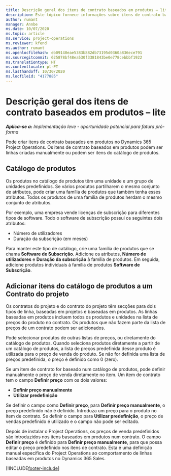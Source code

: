 ```yaml
---
title: Descrição geral dos itens de contrato baseados em produtos – lite
description: Este tópico fornece informações sobre itens de contrato baseados em produtos.
author: rumant
manager: Annbe
ms.date: 10/07/2020
ms.topic: article
ms.service: project-operations
ms.reviewer: kfend
ms.author: rumant
ms.openlocfilehash: eb09140eae5383b882db73195d0360a836ece791
ms.sourcegitcommit: 625878bf48ea530f3381843be0e778cebbbf1922
ms.translationtype: HT
ms.contentlocale: pt-PT
ms.lasthandoff: 10/30/2020
ms.locfileid: "4177885"
---
```

# <a name="product-based-contract-lines-overview---lite"></a>Descrição geral dos itens de contrato baseados em produtos – lite

_**Aplica-se a:** Implementação leve - oportunidade potencial para fatura pró-forma_

Pode criar itens de contrato baseados em produtos no Dynamics 365 Project Operations. Os itens de contrato baseados em produtos podem ser linhas criadas manualmente ou podem ser itens do catálogo de produtos.

## <a name="product-catalog"></a>Catálogo de produtos

Os produtos no catálogo de produtos têm uma unidade e um grupo de unidades predefinidos. Se vários produtos partilharem o mesmo conjunto de atributos, pode criar uma família de produtos que também tenha esses atributos. Todos os produtos de uma família de produtos herdam o mesmo conjunto de atributos.

Por exemplo, uma empresa vende licenças de subscrição para diferentes tipos de software. Todo o software de subscrição possui os seguintes dois atributos:

- Número de utilizadores
- Duração da subscrição (em meses)

Para manter este tipo de catálogo, crie uma família de produtos que se chama **Software de Subscrição**. Adicione os atributos, **Número de utilizadores** e **Duração da subscrição** à família de produtos. Em seguida, adicione produtos individuais à família de produtos **Software de Subscrição**.

## <a name="add-product-catalog-items-to-a-project-contract"></a>Adicionar itens do catálogo de produtos a um Contrato do projeto

Os contratos do projeto e do contrato do projeto têm secções para dois tipos de linha, baseadas em projetos e baseadas em produtos. As linhas baseadas em produtos incluem todos os produtos e unidades na lista de preços do produto no contrato. Os produtos que não fazem parte da lista de preços de um contrato podem ser adicionados.

Pode selecionar produtos de outras listas de preços, ou diretamente do catálogo de produtos. Quando seleciona produtos diretamente a partir de um catálogo de produtos, a lista de preços predefinida desse produto é utilizada para o preço de venda do produto. Se não for definida uma lista de preços predefinida, o preço é definido como 0 (zero).

Se um item de contrato for baseado num catálogo de produtos, pode definir manualmente o preço de venda diretamente no item. Um item de contrato tem o campo **Definir preço** com os dois valores:

- **Definir preço manualmente**
- **Utilizar predefinição**

Se definir o campo como **Definir preço**, para **Definir preço manualmente**, o preço predefinido não é definido. Introduza um preço para o produto no item de contrato. Se definir o campo para **Utilizar predefinição**, o preço de vendas predefinido é utilizado e o campo não pode ser editado.

Depois de instalar o Project Operations, os preços de venda predefinidos são introduzidos nos itens baseados em produtos num contrato. O campo **Definir preço** é definido para **Definir preço manualmente**, para que possa editar o preço predefinido nos itens de contrato. Esta é uma definição manual específica do Project Operations ao comportamento de linhas baseadas em produtos no Dynamics 365 Sales.


[!INCLUDE[footer-include](../../includes/footer-banner.md)]